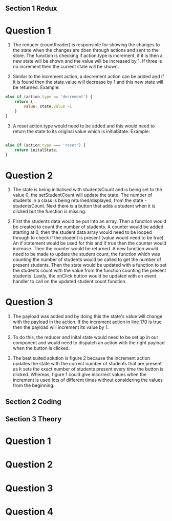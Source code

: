 ## Section 1 Redux

# Question 1

1. The reducer (countReader) is responsible for showing the changes to the state when the changes are doen through actions and sent to the store. The function is checking if action.type is increment, if it is then a new state will be shown and the value will be increased by 1. If three is no increment then the current state will be shown.

2. Similar to the increment action, a decrement action can be added and if it is found then the state.value will decrease by 1 and this new state will be returned. Example:
```js
else if (action.type == 'decrement') {
    return {
        value: state.value -1
    }
}
```

3. A reset action.type would need to be added and this would need to return the state to its original value which is initialState. Example:
``` js

else if (action.type === 'reset') {
    return initalState;
}
```

# Question 2

1. The state is being initialised with studentsCount and is being set to the value 0, the setStudentCount will update the state. The number of students in a class is being returned/displayed, from the state - studentsCount. Next there is a button that adds a student when it is clicked but the function is missing.

2. 
    First the students data would be put into an array. 
    Then a function would be created to count the number of students. 
    A counter would be added starting at 0, then the student data array would need to be looped through to check if the student is present (value would need to be true). 
    An if statement would be used for this and if true then the counter would increase. 
    Then the counter would be returned. 
    A new function would need to be made to update the student count, the function which was counting the number of students would be called to get the number of present students.
    Then the state would be updated with a function to set the students count with the value from the function counting the present students.
    Lastly, the onClick button would be updated with an event handler to call on the updated student count function.

# Question 3

1. The payload was added and by doing this the state's value will change with the payload in the action. If the increment action in line 170 is true then the payload will increment its value by 1.

2. To do this, the reducer and inital state would need to be set up in our component and would need to dispatch an action with the right payload when the button is clicked.

3.  The best suited solution is figure 2 because the increment action updates the state with the correct number of students that are present as it sets the exact number of students present every time the button is clicked. Whereas, figure 1 could give incorrect values when the increment is used lots of different times without considering the values from the beginning.


## Section 2 Coding



## Section 3 Theory

# Question 1

# Question 2

# Question 3

# Question 4

